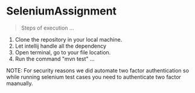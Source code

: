 # SeleniumAssignment

>Steps of execution
...
1. Clone the repository in your local machine.
2. Let intellij handle all the dependency
3. Open terminal, go to your file location.
4. Run the command "mvn test"
...

NOTE: For security reasons we did automate two factor authentication so while running selenium test cases you need to authenticate two factor maanually. 
